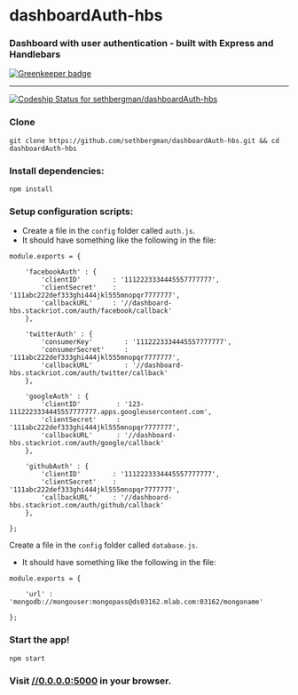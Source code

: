 # dashboardAuth-hbs
### Dashboard with user authentication - built with Express and Handlebars

[![Greenkeeper badge](https://badges.greenkeeper.io/sethbergman/dashboardAuth-hbs.svg)](https://greenkeeper.io/)
********************************
[ ![Codeship Status for sethbergman/dashboardAuth-hbs](https://codeship.com/projects/66047110-1a59-0134-0759-3217b0339886/status?branch=master)](https://codeship.com/projects/159315)

### Clone
```
git clone https://github.com/sethbergman/dashboardAuth-hbs.git && cd dashboardAuth-hbs
```
### Install dependencies:
```
npm install
```
### Setup configuration scripts:
* Create a file in the `config` folder called `auth.js`.
* It should have something like the following in the file:
```
module.exports = {

    'facebookAuth' : {
        'clientID'        : '1112223334445557777777',
        'clientSecret'    : '111abc222def333ghi444jkl555mnopqr7777777',
        'callbackURL'     : '//dashboard-hbs.stackriot.com/auth/facebook/callback'
    },

    'twitterAuth' : {
        'consumerKey'        : '1112223334445557777777',
        'consumerSecret'     : '111abc222def333ghi444jkl555mnopqr7777777',
        'callbackURL'        : '//dashboard-hbs.stackriot.com/auth/twitter/callback'
    },

    'googleAuth' : {
        'clientID'         : '123-1112223334445557777777.apps.googleusercontent.com',
        'clientSecret'     : '111abc222def333ghi444jkl555mnopqr7777777',
        'callbackURL'      : '//dashboard-hbs.stackriot.com/auth/google/callback'
    },

    'githubAuth' : {
        'clientID'        : '1112223334445557777777',
        'clientSecret'    : '111abc222def333ghi444jkl555mnopqr7777777',
        'callbackURL'     : '//dashboard-hbs.stackriot.com/auth/github/callback'
    },

};
```

Create a file in the `config` folder called `database.js`.
* It should have something like the following in the file:
```
module.exports = {

    'url' : 'mongodb://mongouser:mongopass@ds03162.mlab.com:03162/mongoname'

};
```
### Start the app!
```
npm start
```
### Visit [//0.0.0.0:5000](//0.0.0.0:5000) in your browser.
